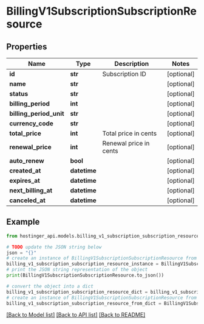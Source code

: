 # BillingV1SubscriptionSubscriptionResource


## Properties

Name | Type | Description | Notes
------------ | ------------- | ------------- | -------------
**id** | **str** | Subscription ID | [optional] 
**name** | **str** |  | [optional] 
**status** | **str** |  | [optional] 
**billing_period** | **int** |  | [optional] 
**billing_period_unit** | **str** |  | [optional] 
**currency_code** | **str** |  | [optional] 
**total_price** | **int** | Total price in cents | [optional] 
**renewal_price** | **int** | Renewal price in cents | [optional] 
**auto_renew** | **bool** |  | [optional] 
**created_at** | **datetime** |  | [optional] 
**expires_at** | **datetime** |  | [optional] 
**next_billing_at** | **datetime** |  | [optional] 
**canceled_at** | **datetime** |  | [optional] 

## Example

```python
from hostinger_api.models.billing_v1_subscription_subscription_resource import BillingV1SubscriptionSubscriptionResource

# TODO update the JSON string below
json = "{}"
# create an instance of BillingV1SubscriptionSubscriptionResource from a JSON string
billing_v1_subscription_subscription_resource_instance = BillingV1SubscriptionSubscriptionResource.from_json(json)
# print the JSON string representation of the object
print(BillingV1SubscriptionSubscriptionResource.to_json())

# convert the object into a dict
billing_v1_subscription_subscription_resource_dict = billing_v1_subscription_subscription_resource_instance.to_dict()
# create an instance of BillingV1SubscriptionSubscriptionResource from a dict
billing_v1_subscription_subscription_resource_from_dict = BillingV1SubscriptionSubscriptionResource.from_dict(billing_v1_subscription_subscription_resource_dict)
```
[[Back to Model list]](../README.md#documentation-for-models) [[Back to API list]](../README.md#documentation-for-api-endpoints) [[Back to README]](../README.md)


